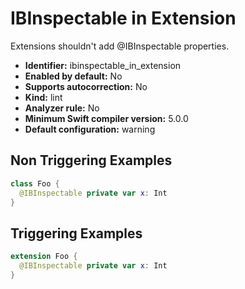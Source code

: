# IBInspectable in Extension

Extensions shouldn't add @IBInspectable properties.

* **Identifier:** ibinspectable_in_extension
* **Enabled by default:** No
* **Supports autocorrection:** No
* **Kind:** lint
* **Analyzer rule:** No
* **Minimum Swift compiler version:** 5.0.0
* **Default configuration:** warning

## Non Triggering Examples

```swift
class Foo {
  @IBInspectable private var x: Int
}
```

## Triggering Examples

```swift
extension Foo {
  @IBInspectable private var x: Int
}
```